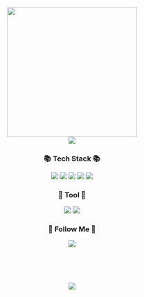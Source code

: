 
<div align="center">
	<img src="https://blogfiles.pstatic.net/MjAxOTEwMjJfMjkw/MDAxNTcxNzE4MTAwMzQ5.MS2Kh7ml6A0trFk3Jvli8Twoj-wiDZmw3_G4ygA8haMg.-kW1roYI_pa7RuQD0kp-1e-b_ECT6qWIL2cIcBDYVi4g.JPEG.wonch888/EDxNdgLUEAELSyF.jpg" width="300">
	
	
</div>

<div align ="center">
	<img src="https://capsule-render.vercel.app/api?type=waving&color=auto&height=200&section=header&text=HelloWorld&fontSize=90" />
</div>

<div align="center">
  <h3 align="center">📚 Tech Stack 📚</h3>
  <img src="https://img.shields.io/badge/Java-007396?style=for-the-badge&logo=Java&logoColor=white"/>
  <img src="https://img.shields.io/badge/HTML5-E34F26?style=for-the-badge&logo=HTML5&logoColor=white" />
  <img src="https://img.shields.io/badge/CSS3-1572B6?style=for-the-badge&logo=CSS3&logoColor=white" />
  <img src="https://img.shields.io/badge/Javascript-ffb13b?style=for-the-badge&logo=javascript&logoColor=white"/>
  <img src="https://img.shields.io/badge/React-61DAFB?style=for-the-badge&logo=React&logoColor=black">
	
  <h3 align="center"> 🔨 Tool 🔨 </h3>
 <img src="https://img.shields.io/badge/IntelliJ IDEA-000000?style=for-the-badge&logo=IntelliJ IDEA&logoColor=white">
<img src="https://img.shields.io/badge/Visual Studio Code-007ACC?style=for-the-badge&logo=Visual Studio Code&logoColor=white">

	
  <h3 align="center">🌈 Follow Me 🌈</h3>
  <p align="center">
  <a href="https://www.instagram.com/_sungnam/"><img src="https://img.shields.io/badge/Instagram-ff3399?style=for-the-badge&logo=Instagram&logoColor=white&link=https://www.instagram.com/_sungnam/"/></a>
  </p>
</br>
</div>

</br>


<br>
<br>

<div align="center">	
	<a href="https://solved.ac/profile/ryukb5366">
<img src="https://camo.githubusercontent.com/650bea6f1a628551d87f386594844e48ad3ad17770ae373b102a6d4ec9541211/687474703a2f2f6d617a617373756d6e6964612e7774662f6170692f76322f67656e65726174655f62616467653f626f6a3d7279756b6235333636">
		</a>
</div>





